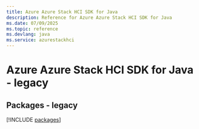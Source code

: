 ```yaml
---
title: Azure Azure Stack HCI SDK for Java
description: Reference for Azure Azure Stack HCI SDK for Java
ms.date: 07/09/2025
ms.topic: reference
ms.devlang: java
ms.service: azurestackhci
---
```

# Azure Azure Stack HCI SDK for Java - legacy
## Packages - legacy
[!INCLUDE [packages](azure-stack-hci-index.md)]